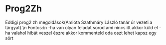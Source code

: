 # Prog2Zh
Eddigi prog2 zh megoldások(Amióta Szathmáry László tanár úr vezeti a tárgyat).\n
Fontos:\n
-ha van olyan feladat sorod ami nincs itt akkor küld el
-ha valahol hibát veszel észre akkor kommenteld oda oszt lehet kapsz egy sört

